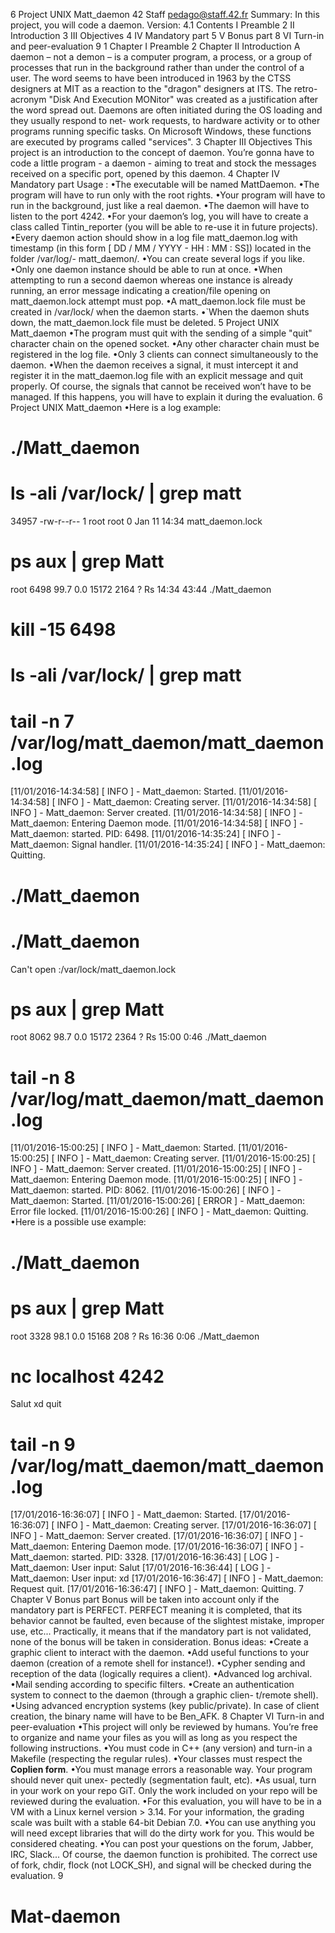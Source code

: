 
6
Project UNIX
Matt_daemon
42 Staff pedago@staff.42.fr
Summary: In this project, you will code a daemon.
Version: 4.1
Contents
I Preamble 2
II Introduction 3
III Objectives 4
IV Mandatory part 5
V Bonus part 8
VI Turn-in and peer-evaluation 9
1
Chapter I
Preamble
2
Chapter II
Introduction
A daemon – not a demon – is a computer program, a process, or a group of processes
that run in the background rather than under the control of a user.
The word seems to have been introduced in 1963 by the CTSS designers at MIT as
a reaction to the "dragon" designers at ITS. The retro-acronym "Disk And Execution
MONitor" was created as a justification after the word spread out.
Daemons are often initiated during the OS loading and they usually respond to net-
work requests, to hardware activity or to other programs running specific tasks. On
Microsoft Windows, these functions are executed by programs called "services".
3
Chapter III
Objectives
This project is an introduction to the concept of daemon.
You’re gonna have to code a little program - a daemon - aiming to treat and stock
the messages received on a specific port, opened by this daemon.
4
Chapter IV
Mandatory part
Usage :
•The executable will be named MattDaemon.
•The program will have to run only with the root rights.
•Your program will have to run in the background, just like a real daemon.
•The daemon will have to listen to the port 4242.
•For your daemon’s log, you will have to create a class called Tintin_reporter (you
will be able to re-use it in future projects).
•Every daemon action should show in a log file matt_daemon.log with timestamp
(in this form [ DD / MM / YYYY - HH : MM : SS]) located in the folder /var/log/-
matt_daemon/.
•You can create several logs if you like.
•Only one daemon instance should be able to run at once.
•When attempting to run a second daemon whereas one instance is already running,
an error message indicating a creation/file opening on matt_daemon.lock attempt
must pop.
•A matt_daemon.lock file must be created in /var/lock/ when the daemon starts.
•`When the daemon shuts down, the matt_daemon.lock file must be deleted.
5
Project UNIX Matt_daemon
•The program must quit with the sending of a simple "quit" character chain on the
opened socket.
•Any other character chain must be registered in the log file.
•Only 3 clients can connect simultaneously to the daemon.
•When the daemon receives a signal, it must intercept it and register it in the
matt_daemon.log file with an explicit message and quit properly.
Of course, the signals that cannot be received won’t have to be
managed. If this happens, you will have to explain it during the
evaluation.
6
Project UNIX Matt_daemon
•Here is a log example:
# ./Matt_daemon
# ls -ali /var/lock/ | grep matt
34957 -rw-r--r-- 1 root root 0 Jan 11 14:34 matt_daemon.lock
# ps aux | grep Matt
root 6498 99.7 0.0 15172 2164 ? Rs 14:34 43:44 ./Matt_daemon
# kill -15 6498
# ls -ali /var/lock/ | grep matt
# tail -n 7 /var/log/matt_daemon/matt_daemon.log
[11/01/2016-14:34:58] [ INFO ] - Matt_daemon: Started.
[11/01/2016-14:34:58] [ INFO ] - Matt_daemon: Creating server.
[11/01/2016-14:34:58] [ INFO ] - Matt_daemon: Server created.
[11/01/2016-14:34:58] [ INFO ] - Matt_daemon: Entering Daemon mode.
[11/01/2016-14:34:58] [ INFO ] - Matt_daemon: started. PID: 6498.
[11/01/2016-14:35:24] [ INFO ] - Matt_daemon: Signal handler.
[11/01/2016-14:35:24] [ INFO ] - Matt_daemon: Quitting.
# ./Matt_daemon
# ./Matt_daemon
Can't open :/var/lock/matt_daemon.lock
# ps aux | grep Matt
root 8062 98.7 0.0 15172 2364 ? Rs 15:00 0:46 ./Matt_daemon
# tail -n 8 /var/log/matt_daemon/matt_daemon.log
[11/01/2016-15:00:25] [ INFO ] - Matt_daemon: Started.
[11/01/2016-15:00:25] [ INFO ] - Matt_daemon: Creating server.
[11/01/2016-15:00:25] [ INFO ] - Matt_daemon: Server created.
[11/01/2016-15:00:25] [ INFO ] - Matt_daemon: Entering Daemon mode.
[11/01/2016-15:00:25] [ INFO ] - Matt_daemon: started. PID: 8062.
[11/01/2016-15:00:26] [ INFO ] - Matt_daemon: Started.
[11/01/2016-15:00:26] [ ERROR ] - Matt_daemon: Error file locked.
[11/01/2016-15:00:26] [ INFO ] - Matt_daemon: Quitting.
•Here is a possible use example:
# ./Matt_daemon
# ps aux | grep Matt
root 3328 98.1 0.0 15168 208 ? Rs 16:36 0:06 ./Matt_daemon
# nc localhost 4242
Salut
xd
quit
# tail -n 9 /var/log/matt_daemon/matt_daemon.log
[17/01/2016-16:36:07] [ INFO ] - Matt_daemon: Started.
[17/01/2016-16:36:07] [ INFO ] - Matt_daemon: Creating server.
[17/01/2016-16:36:07] [ INFO ] - Matt_daemon: Server created.
[17/01/2016-16:36:07] [ INFO ] - Matt_daemon: Entering Daemon mode.
[17/01/2016-16:36:07] [ INFO ] - Matt_daemon: started. PID: 3328.
[17/01/2016-16:36:43] [ LOG ] - Matt_daemon: User input: Salut
[17/01/2016-16:36:44] [ LOG ] - Matt_daemon: User input: xd
[17/01/2016-16:36:47] [ INFO ] - Matt_daemon: Request quit.
[17/01/2016-16:36:47] [ INFO ] - Matt_daemon: Quitting.
7
Chapter V
Bonus part
Bonus will be taken into account only if the mandatory part is
PERFECT. PERFECT meaning it is completed, that its behavior cannot be
faulted, even because of the slightest mistake, improper use, etc...
Practically, it means that if the mandatory part is not validated,
none of the bonus will be taken in consideration.
Bonus ideas:
•Create a graphic client to interact with the daemon.
•Add useful functions to your daemon (creation of a remote shell for instance!).
•Cypher sending and reception of the data (logically requires a client).
•Advanced log archival.
•Mail sending according to specific filters.
•Create an authentication system to connect to the daemon (through a graphic clien-
t/remote shell).
•Using advanced encryption systems (key public/private).
In case of client creation, the binary name will have to be Ben_AFK.
8
Chapter VI
Turn-in and peer-evaluation
•This project will only be reviewed by humans. You’re free to organize and name
your files as you will as long as you respect the following instructions.
•You must code in C++ (any version) and turn-in a Makefile (respecting the regular
rules).
•Your classes must respect the **Coplien form**.
•You must manage errors a reasonable way. Your program should never quit unex-
pectedly (segmentation fault, etc).
•As usual, turn in your work on your repo GiT. Only the work included on your repo
will be reviewed during the evaluation.
•For this evaluation, you will have to be in a VM with a Linux kernel version > 3.14.
For your information, the grading scale was built with a stable 64-bit Debian 7.0.
•You can use anything you will need except libraries that will do the dirty work for
you. This would be considered cheating.
•You can post your questions on the forum, Jabber, IRC, Slack...
Of course, the daemon function is prohibited. The correct use of
fork, chdir, flock (not LOCK_SH), and signal will be checked during
the evaluation.
9
# Mat-daemon

